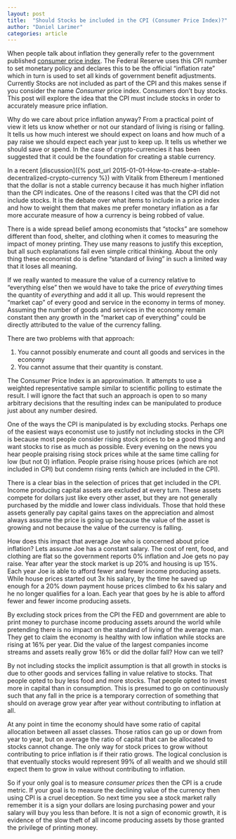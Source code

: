```yaml
---
layout: post
title:  "Should Stocks be included in the CPI (Consumer Price Index)?"
author: "Daniel Larimer"
categories: article
---
```


When people talk about inflation they generally refer to the government published [consumer price index](https://ycharts.com/indicators/consumer_price_index).   The Federal Reserve uses this CPI number to set monetary policy and declares this to be the official “inflation rate” which in turn is used to set all kinds of government benefit adjustments.   Currently Stocks are not included as part of the CPI and this makes sense if you consider the name *Consumer* price index.   Consumers don’t buy stocks.    This post will explore the idea that the CPI must include stocks in order to accurately measure price inflation.

Why do we care about price inflation anyway?  From a practical point of view it lets us know whether or not our standard of living is rising or falling.  It tells us how much interest we should expect on loans and how much of a pay raise we should expect each year just to keep up.   It tells us whether we should save or spend.   In the case of crypto-currencies it has been suggested that it could be the foundation for creating a stable currency.

In a recent [discussion]({% post_url 2015-01-01-How-to-create-a-stable-decentralized-crypto-currency %}) with Vitalik from Ethereum I mentioned that the dollar is not a stable currency because it has much higher inflation than the CPI indicates.  One of the reasons I cited was that the CPI did not include stocks.   It is the debate over what items to include in a price index and how to weight them that makes me prefer monetary inflation as a far more accurate measure of how a currency is being robbed of value.  

There is a wide spread belief among economists that “stocks” are somehow different than food, shelter, and clothing when it comes to measuring the impact of money printing.  They use many reasons to justify this exception, but all such explanations fail even simple critical thinking.   About the only thing these economist do is define “standard of living” in such a limited way that it loses all meaning.

If we really wanted to measure the value of a currency relative to “everything else” then we would have to take the price of *everything* times the quantity of *everything* and add it all up.  This would represent the “market cap” of every good and service in the economy in terms of money.    Assuming the number of goods and services in the economy remain constant then any growth in the “market cap of everything” could be directly attributed to the value of the currency falling.  

There are two problems with that approach:

1. You cannot possibly enumerate and count all goods and services in the economy
2. You cannot assume that their quantity is constant. 

The Consumer Price Index is an approximation.  It attempts to use a weighted representative sample similar to scientific polling to estimate the result.  I will ignore the fact that such an approach is open to so many arbitrary decisions that the resulting index can be manipulated to produce just about any number desired.

One of the ways the CPI is manipulated is by excluding stocks.   Perhaps one of the easiest ways economist use to justify not including stocks in the CPI is because most people consider rising stock prices to be a good thing and want stocks to rise as much as possible.   Every evening on the news you hear people praising rising stock prices while at the same time calling for low (but not 0) inflation.    People praise rising house prices (which are not included in CPI) but condemn rising rents (which are included in the CPI).    

There is a clear bias in the selection of prices that get included in the CPI.  Income producing capital assets are excluded at every turn.    These assets compete for dollars just like every other asset, but they are not generally purchased by the middle and lower class individuals.  Those that hold these assets generally pay capital gains taxes on the appreciation and almost always assume the price is going up because the value of the asset is growing and not because the value of the currency is falling.  

How does this impact that average Joe who is concerned about price inflation?   Lets assume Joe has a constant salary.   The cost of rent, food, and clothing are flat so the government reports 0% inflation and Joe gets no pay raise.     Year after year the stock market is up 20% and housing is up 15%.   Each year Joe is able to afford fewer and fewer income producing assets.  While house prices started out 3x his salary, by the time he saved up enough for a 20% down payment house prices climbed to 6x his salary and he no longer qualifies for a loan.  Each year that goes by he is able to afford fewer and fewer income producing assets.  

By excluding stock prices from the CPI the FED and government are able to print money to purchase income producing assets around the world while pretending there is no impact on the standard of living of the average man.   They get to claim the economy is healthy with low inflation while stocks are rising at 16% per year.   Did the value of the largest companies income streams and assets really grow 16% or did the dollar fall?   How can we tell?   

By not including stocks the implicit assumption is that all growth in stocks is due to other goods and services falling in value relative to stocks.   That people opted to buy less food and more stocks.  That people opted to invest more in capital than in consumption.   This is presumed to go on continuously such that any fall in the price is a temporary correction of something that should on average grow year after year without contributing to inflation at all.

At any point in time the economy should have some ratio of capital allocation between all asset classes.  Those ratios can go up or down from year to year, but on average the ratio of capital that can be allocated to stocks cannot change.   The only way for stock prices to grow without contributing to price inflation is if their ratio grows.  The logical conclusion is that eventually stocks would represent 99% of all wealth and we should still expect them to grow in value without contributing to inflation.   

So if your only goal is to measure *consumer prices* then the CPI is a crude metric.  If your goal is to measure the declining value of the currency then using CPI is a cruel deception.   So next time you see a stock market rally remember it is a sign your dollars are losing purchasing power and your salary will buy you less than before.   It is not a sign of economic growth, it is evidence of the slow theft of all income producing assets by those granted the privilege of printing money.








 


